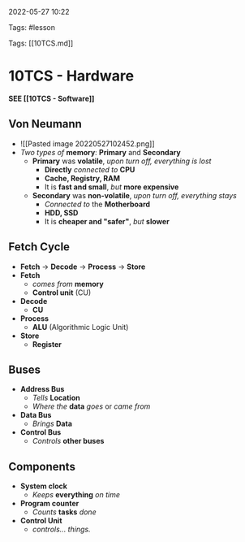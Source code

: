 2022-05-27 10:22

Tags: #lesson 

Tags: [[10TCS.md]]

# 10TCS - Hardware
**SEE [[10TCS - Software]]**
## Von Neumann
- ![[Pasted image 20220527102452.png]]
- *Two types of* **memory**: **Primary** and **Secondary**
	- **Primary** was **volatile**, *upon turn off, everything is lost*
		- **Directly** *connected to* **CPU**
		- **Cache, Registry, RAM**
		- It is **fast and small**, *but* **more expensive**
	- **Secondary** was **non-volatile**, *upon turn off, everything stays*
		- *Connected to* the **Motherboard**
		- **HDD, SSD**
		- It is **cheaper and "safer"**, *but* **slower**
## Fetch Cycle
- **Fetch** -> **Decode** -> **Process** -> **Store**
- **Fetch** 
	- *comes from* **memory**
	- **Control unit** (CU)
- **Decode**
	- **CU**
- **Process**
	- **ALU** (Algorithmic Logic Unit)
- **Store**
	- **Register**
## Buses
- **Address Bus**
	- *Tells* **Location**
	- *Where the* **data** *goes* or *came from*
- **Data Bus**
	- *Brings* **Data**
- **Control Bus**
	- *Controls* **other buses**
## Components
- **System clock**
	- *Keeps* **everything** *on time*
- **Program counter**
	- *Counts* **tasks** *done*
- **Control Unit**
	- *controls... things.*